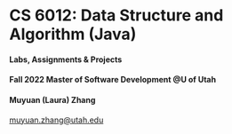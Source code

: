 # CS 6012: Data Structure and Algorithm (Java)

#### Labs, Assignments & Projects

#### Fall 2022 Master of Software Development @U of Utah

#### Muyuan (Laura) Zhang

muyuan.zhang@utah.edu
